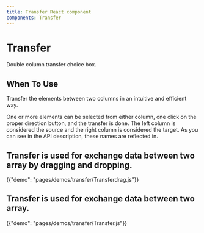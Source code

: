 ```yaml
---
title: Transfer React component
components: Transfer
---
```


# Transfer

<p class="description">Double column transfer choice box.</p>

## When To Use
Transfer the elements between two columns in an intuitive and efficient way.

One or more elements can be selected from either column, one click on the proper direction button, and the transfer is done. The left column is considered the source and the right column is considered the target. As you can see in the API description, these names are reflected in.

## Transfer is used for exchange data between two array by dragging and dropping.

{{"demo": "pages/demos/transfer/Transferdrag.js"}}

## Transfer is used for exchange data between two array.

{{"demo": "pages/demos/transfer/Transfer.js"}}

